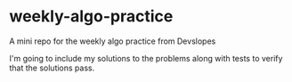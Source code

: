 # weekly-algo-practice

A mini repo for the weekly algo practice from Devslopes

I'm going to include my solutions to the problems along with tests to verify that the solutions pass.
